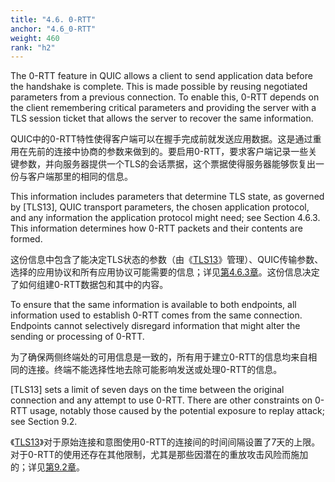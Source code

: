 ```yaml
---
title: "4.6. 0-RTT"
anchor: "4.6_0-RTT"
weight: 460
rank: "h2"
---
```


The 0-RTT feature in QUIC allows a client to send application data before the handshake is complete. This is made possible by reusing negotiated parameters from a previous connection. To enable this, 0-RTT depends on the client remembering critical parameters and providing the server with a TLS session ticket that allows the server to recover the same information.

QUIC中的0-RTT特性使得客户端可以在握手完成前就发送应用数据。这是通过重用在先前的连接中协商的参数来做到的。要启用0-RTT，要求客户端记录一些关键参数，并向服务器提供一个TLS的会话票据，这个票据使得服务器能够恢复出一份与客户端那里的相同的信息。

This information includes parameters that determine TLS state, as governed by [TLS13], QUIC transport parameters, the chosen application protocol, and any information the application protocol might need; see Section 4.6.3. This information determines how 0-RTT packets and their contents are formed.

这份信息中包含了能决定TLS状态的参数（由《[TLS13]()》管理）、QUIC传输参数、选择的应用协议和所有应用协议可能需要的信息；详见[第4.6.3章]()。这份信息决定了如何组建0-RTT数据包和其中的内容。

To ensure that the same information is available to both endpoints, all information used to establish 0-RTT comes from the same connection. Endpoints cannot selectively disregard information that might alter the sending or processing of 0-RTT.

为了确保两侧终端处的可用信息是一致的，所有用于建立0-RTT的信息均来自相同的连接。终端不能选择性地去除可能影响发送或处理0-RTT的信息。

[TLS13] sets a limit of seven days on the time between the original connection and any attempt to use 0-RTT. There are other constraints on 0-RTT usage, notably those caused by the potential exposure to replay attack; see Section 9.2.

《[TLS13]()》对于原始连接和意图使用0-RTT的连接间的时间间隔设置了7天的上限。对于0-RTT的使用还存在其他限制，尤其是那些因潜在的重放攻击风险而施加的；详见[第9.2章]()。
